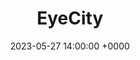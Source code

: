 ---
title: EyeCity
date: 2023-05-27 14:00:00 +0000
categories: [projects, hackathon]
tags: [Hackathon, Project, ML, Computer Vision, Cloud, FlowChain]
---